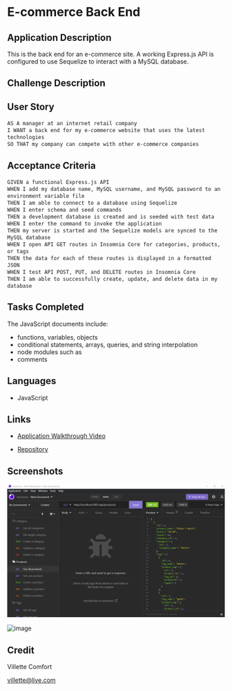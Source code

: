 # E-commerce Back End

## Application Description
This is the back end for an e-commerce site. A working Express.js API is configured to use Sequelize to interact with a MySQL database.

## Challenge Description


## User Story

```
AS A manager at an internet retail company
I WANT a back end for my e-commerce website that uses the latest technologies
SO THAT my company can compete with other e-commerce companies
```

## Acceptance Criteria

```
GIVEN a functional Express.js API
WHEN I add my database name, MySQL username, and MySQL password to an environment variable file
THEN I am able to connect to a database using Sequelize
WHEN I enter schema and seed commands
THEN a development database is created and is seeded with test data
WHEN I enter the command to invoke the application
THEN my server is started and the Sequelize models are synced to the MySQL database
WHEN I open API GET routes in Insomnia Core for categories, products, or tags
THEN the data for each of these routes is displayed in a formatted JSON
WHEN I test API POST, PUT, and DELETE routes in Insomnia Core
THEN I am able to successfully create, update, and delete data in my database
```

## Tasks Completed
The JavaScript documents include:
* functions, variables, objects
* conditional statements, arrays, queries, and string interpolation
* node modules such as 
* comments


## Languages
- JavaScript


## Links
* [Application Walkthrough Video](https://drive.google.com/file/d/1IDJIRiFsONphgKkVpegD140XxCOyzprc/view)

* [Repository](https://github.com/villettec/M13C-E-commerce_Back_End)

## Screenshots
![image](./assets/images/readme-screenshot.png)

![image](./assets/images/readme-screenshot-2.png)

## Credit
Villette Comfort

villette@live.com